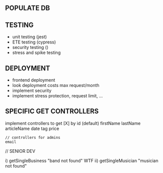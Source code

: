 ## POPULATE DB

## TESTING

- unit testing (jest)
- ETE testing (cypress)
- security testing ()
- stress and spike testing

## DEPLOYMENT

- frontend deployment
- look deployment
  costs
  max request/month
- implement security
- implement stress protection, request limit, ...

## SPECIFIC GET CONTROLLERS

implement controllers to get [X] by
id (default)
firstName
lastName
articleName
date
tag
price

    // controllers for admins
    email

// SENIOR DEV

i) getSingleBusiness "band not found" WTF
ii) getSingleMusician "musician not found"
